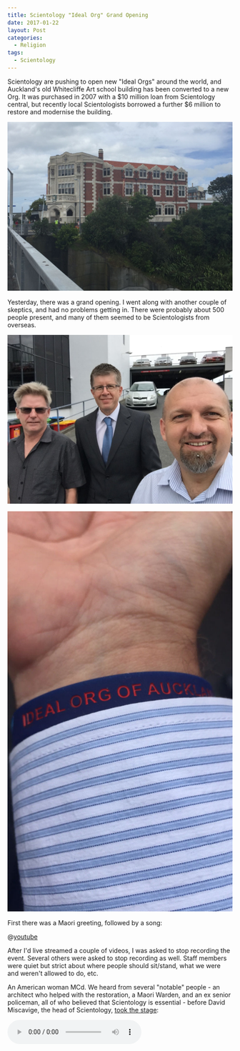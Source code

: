 ```yaml
---
title: Scientology "Ideal Org" Grand Opening
date: 2017-01-22
layout: Post
categories:
  - Religion
tags:
  - Scientology
---
```


Scientology are pushing to open new "Ideal Orgs" around the world, and Auckland's old Whitecliffe Art school building has been converted to a new Org. It was purchased in 2007 with a $10 million loan from Scientology central, but recently local Scientologists borrowed a further $6 million to restore and modernise the building.

<!-- more -->

![Building](./IMG_0172.jpg)

Yesterday, there was a grand opening. I went along with another couple of skeptics, and had no problems getting in. There were probably about 500 people present, and many of them seemed to be Scientologists from overseas.

![Skeptics](./IMG_0136.jpg)

![Wristband](./4F731F88-CC30-4DDB-B5B8-BAF285F0403F.jpg)

First there was a Maori greeting, followed by a song:

@[youtube](https://youtu.be/2yK3CgjGIgc)

After I'd live streamed a couple of videos, I was asked to stop recording the event. Several others were asked to stop recording as well. Staff members were quiet but strict about where people should sit/stand, what we were and weren't allowed to do, etc.

An American woman MCd. We heard from several "notable" people - an architect who helped with the restoration, a Maori Warden, and an ex senior policeman, all of who believed that Scientology is essential - before David Miscavige, the head of Scientology, [took the stage](http://www.stuff.co.nz/national/88646334/church-of-scientologys-supreme-leader-david-miscavige-in-auckland-for-opening-of-new-headquarters):

<audio controls src="/media/audio/skepticism/Miscavige.mp3" />

![Miscavige](./IMG_0144.jpg)

This is the Bridge - a set of levels that people must pay to progress through, learning more about the religion as they go.

This is related to the reason for Ideal Orgs. Apparently David Miscavige has said that there are new OT levels - 9 through 15, and that 9 and 10 can only be released once all orgs are Ideal Orgs.

To be [an Ideal Org](http://www.mikerindersblog.org/ideal-org-lies/), it appears that a local chapter needs to have an impressive building, large floor space, many permanent staff members, etc:

We met a couple of Dr Helen Smith's patients - she [made the news recently](http://www.stuff.co.nz/national/88207117/Scientologist-doctor-invites-patients-to-opening-of-16m-New-Zealand-headquarters) when she invited all of her patients via email to the opening.

After the event we were free to roam around the building, so we tried to see as much as we could. That included the Purification Rundown room (vitamin overdosing to supposedly help with detoxing), many rooms with e-Meters and a closed off room behind the bookstore that appeared to hold all the auditing information from scientologists.

![Purification](./IMG_0168.jpg)

![Graphs](./IMG_0163.jpg)

There was also an office for L. Ron Hubbard, awaiting his return from death.

![Office](./IMG_0150.jpg)

I broke an e-Meter by accidentally changing the language to French!

![EMeter](./IMG_0157.jpg)

![EMeter](./IMG_0161.jpg)

I didn't manage to find Nigel Antony Gray, the earthquake "predictor" who recently admitted he's a Scientologist. He's pretty annoyed with me at the moment, because of [an article](http://www.stuff.co.nz/national/88269767/who-are-the-men-who-say-they-can-predict-earthquakes) where I talked about him.

I was going to say hello to him, but he was nowhere to be seen.

![Auditors' Code](./IMG_0156.jpg)

![TRs](./IMG_0158.jpg)

![Auditors Wanted](./IMG_0160.jpg)
